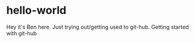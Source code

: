 # hello-world

Hey it's Ben here. Just trying out/getting used to git-hub.
Getting started with git-hub
